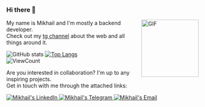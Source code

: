 ### Hi there 👋 

<!-- gif Image -->
<img src="https://i.gifer.com/758R.gif" width="150" align="right" alt="GIF" />  

My name is Mikhail and I'm mostly a backend developer.     
Check out my [tg channel](https://t.me/progdude_info) about the web and all things around it.   

![GitHub stats](https://github-readme-stats.vercel.app/api?username=frozrt&show_icons=true&hide_title=true&count_private=true&theme=gotham)
[![Top Langs](https://github-readme-stats.vercel.app/api/top-langs/?username=frozrt&layout=compact&theme=gotham&custom_title=Statistics)](https://github.com/anuraghazra/github-readme-stats)  
![ViewCount](https://komarev.com/ghpvc/?username=frozrt&color=1A4730)  

Are you interested in collaboration? I'm up to any inspiring projects.  
Get in touch with me through the attached links:  

<a href="https://www.linkedin.com/in/mikhail-chigrin/">
  <img alt="Mikhail's LinkedIn" src="https://img.shields.io/badge/-LinkedIn-1A4730?style=flat-square&logo=Linkedin&logoColor=white" />
</a>
<a href="https://t.me/frozrt">
  <img alt="Mikhail's Telegram" src="https://img.shields.io/badge/-Telegram-1A4730?style=flat-square&logo=Telegram&logoColor=white" />
</a>
<a href="mailto:me@chigrin.tech">
  <img alt="Mikhail's Email" src="https://img.shields.io/badge/-E--mail-1A4730?style=flat-square&logo=Gmail&logoColor=white" />
</a>  

